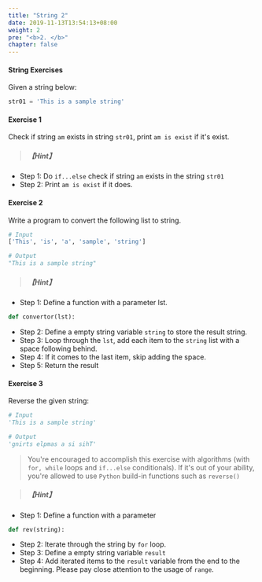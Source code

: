 ```yaml
---
title: "String 2"
date: 2019-11-13T13:54:13+08:00
weight: 2
pre: "<b>2. </b>"
chapter: false
---
```


#### String Exercises

Given a string below:

```python
str01 = 'This is a sample string'
```

#### Exercise 1

Check if string `am` exists in string `str01`, print `am is exist` if it's exist.


> ##### 【Hint】
- Step 1: Do `if...else` check if string `am` exists in the string `str01`
- Step 2: Print `am is exist` if it does.

#### Exercise 2

Write a program to convert the following list to string.

```python
# Input
['This', 'is', 'a', 'sample', 'string']

# Output
"This is a sample string"
```

> ##### 【Hint】
- Step 1: Define a function with a parameter lst. 
```python
def convertor(lst):
```
- Step 2: Define a empty string variable `string` to store the result string.
- Step 3: Loop through the `lst`, add each item to the `string` list with a space following behind.
- Step 4: If it comes to the last item, skip adding the space.
- Step 5: Return the result

#### Exercise 3

Reverse the given string:

```python
# Input
'This is a sample string'

# Output
'gnirts elpmas a si sihT'
```
> You're encouraged to accomplish this exercise with algorithms (with `for, while` loops and `if...else` conditionals). If it's out of your ability, you're allowed to use `Python` build-in functions such as `reverse()`

> ##### 【Hint】
- Step 1: Define a function with a parameter
```python
def rev(string):
```
- Step 2: Iterate through the string by `for` loop.
- Step 3: Define a empty string variable `result`
- Step 4: Add iterated items to the `result` variable from the end to the beginning.
Please pay close attention to the usage of `range`.
